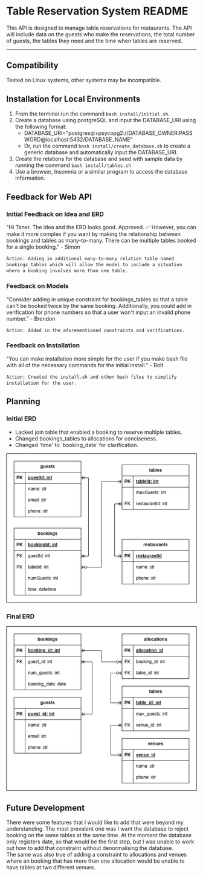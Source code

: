 # Table Reservation System README

This API is designed to manage table reservations for restaurants. The API will include data on the guests who make the reservations, the total number of guests, the tables they need and the time when tables are reserved.

---

## Compatibility
Tested on Linux systems, other systems may be incompatible.

## Installation for Local Environments

1. From the terminal run the command ```bash install/initial.sh```.
2. Create a database using postgreSQL and input the DATABASE_URI using the following format:
    - DATABASE_URI="postgresql+psycopg2://DATABASE_OWNER:PASSWORD@localhost:5432/DATABASE_NAME"
    - Or, run the command ```bash install/create_database.sh``` to create a generic database and automatically input the DATABASE_URI.
3. Create the relations for the database and seed with sample data by running the command ```bash install/tables.sh```
4. Use a browser, Insomnia or a similar program to access the database information.

## Feedback for Web API

### Initial Feedback on Idea and ERD
"Hi Taner. The idea and the ERD looks good. Approved. ✅ 
However, you can make it more complex if you want by making the relationship between bookings and tables as many-to-many. There can be multiple tables booked for a single booking." - Simon

    Action: Adding in additional many-to-many relation table named bookings_tables which will allow the model to include a situation where a booking involves more than one table.

### Feedback on Models
"Consider adding in unique constraint for bookings_tables so that a table can't be booked twice by the same booking. Additionally, you could add in verification for phone numbers so that a user won't input an invalid phone number." - Brendon

    Action: Added in the aforementioned constraints and verifications.

### Feedback on Installation
"You can make installation more simple for the user if you make bash file with all of the necessary commands for the initial install." - Bolt

    Action: Created the install.sh and other bash files to simplify installation for the user.


## Planning

### Initial ERD
- Lacked join table that enabled a booking to reserve multiple tables.
- Changed bookings_tables to allocations for conciseness.
- Changed 'time' to 'booking_date' for clarification.

![Initial ERD](images/TRS_ERD_first.drawio.png)


### Final ERD
![Final ERD](images/TRS_ERD_final.drawio.png)


## Future Development
There were some features that I would like to add that were beyond my understanding. The most prevalent one was I want the database to reject booking on the same tables at the same time. At the moment the database only registers date, so that would be the first step, but I was unable to work out how to add that constraint without denormalising the database.  
The same was also true of adding a constraint to allocations and venues where an booking that has more than one allocation would be unable to have tables at two different venues.